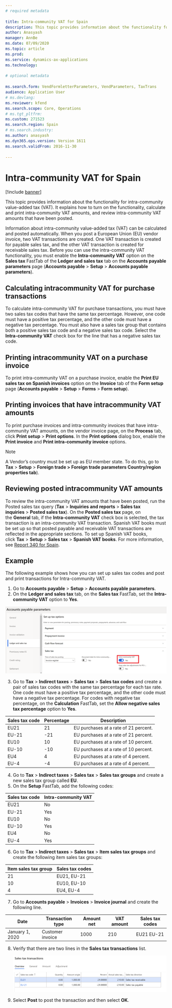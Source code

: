 ```yaml
---
# required metadata

title: Intra-community VAT for Spain
description: This topic provides information about the functionality for intra-community value-added tax (VAT).
author: Anasyash
manager: AnnBe
ms.date: 07/09/2020
ms.topic: article
ms.prod: 
ms.service: dynamics-ax-applications
ms.technology: 

# optional metadata

ms.search.form: VendFormletterParameters, VendParameters, TaxTrans
audience: Application User
# ms.devlang: 
ms.reviewer: kfend
ms.search.scope: Core, Operations
# ms.tgt_pltfrm: 
ms.custom: 271523
ms.search.region: Spain
# ms.search.industry: 
ms.author: anasyash
ms.dyn365.ops.version: Version 1611
ms.search.validFrom: 2016-11-30

---
```


# Intra-community VAT for Spain
[!include [banner](../includes/banner.md)]

This topic provides information about the functionality for intra-community value-added tax (VAT). It explains how to turn on the functionality, calculate and print intra-community VAT amounts, and review intra-community VAT amounts that have been posted.

Information about intra-community value-added tax (VAT) can be calculated and posted automatically. When you post a European Union (EU) vendor invoice, two VAT transactions are created. One VAT transaction is created for payable sales tax, and the other VAT transaction is created for receivable sales tax. Before you can use the intra-community VAT functionality, you must enable the **Intra-community VAT** option on the **Sales tax** FastTab of the **Ledger and sales tax** tab on the **Accounts payable parameters** page (**Accounts payable** \> **Setup** \> **Accounts payable parameters**).

## Calculating intracommunity VAT for purchase transactions
To calculate intra-community VAT for purchase transactions, you must have two sales tax codes that have the same tax percentage. However, one code must have a positive tax percentage, and the other code must have a negative tax percentage. You must also have a sales tax group that contains both a positive sales tax code and a negative sales tax code. 
Select the **Intra-community VAT** check box for the line that has a negative sales tax code. 

## Printing intracommunity VAT on a purchase invoice
To print intra-community VAT on a purchase invoice, enable the **Print EU sales tax on Spanish invoices** option on the **Invoice** tab of the **Form setup** page (**Accounts payable** \> **Setup** \> **Forms** \> **Form setup**).

## Printing invoices that have intracommunity VAT amounts
To print purchase invoices and intra-community invoices that have intra-community VAT amounts, on the vendor invoice page, on the **Process** tab, click **Print setup** &gt; **Print options**. In the **Print options** dialog box, enable the **Print invoice** and **Print intra-community invoice** options.

> [!NOTE]
> A Vendor’s country must be set up as EU member state. To do this, go to **Tax** \> **Setup** \> **Foreign trade \> Foreign trade parameters Country/region properties tab**).

## Reviewing posted intracommunity VAT amounts
To review the intra-community VAT amounts that have been posted, run the Posted sales tax query (**Tax** \> **Inquiries and reports** \> **Sales tax inquiries** \> **Posted sales tax**). On the **Posted sales tax** page, on the **General** tab, if the **Intra-community VAT** check box is selected, the tax transaction is an intra-community VAT transaction. Spanish VAT books must be set up so that posted payable and receivable VAT transactions are reflected in the appropriate sections. To set up Spanish VAT books, click **Tax** \> **Setup** \> **Sales tax** \> **Spanish VAT books**. For more information, see [Report 340 for Spain](emea-esp-report-340.md).

## Example

The following example shows how you can set up sales tax codes and post and print transactions for Intra-community VAT.

1. Go to **Accounts payable** \> **Setup** \> **Accounts payable parameters**. 
2. On the **Ledger and sales tax** tab, on the **Sales tax** FastTab, set the **Intra-community VAT** option to **Yes**.

![Accounts payable parameters page, Ledger and sales tax tab, Intra-community VAT field](media/1_Intra-community_VAT.png)

3. Go to **Tax** \> **Indirect taxes** \> **Sales tax** \> **Sales tax codes** and create a pair of sales tax codes with the same tax percentage for each tax rate. One code must have a positive tax percentage, and the other code must have a negative tax percentage. For codes with negative tax percentage, on the **Calculation** FastTab, set the **Allow negative sales tax percentage** option to **Yes**.

| **Sales tax code** | **Percentage** | **Description**                       |
|--------------------|----------------|---------------------------------------|
| EU21               | 21             | EU purchases at a rate of 21 percent. |
| EU-21              | -21            | EU purchases at a rate of 21 percent. |
| EU10               | 10             | EU purchases at a rate of 10 percent. |
| EU-10              | -10            | EU purchases at a rate of 10 percent. |
| EU4               | 4             | EU purchases at a rate of 4 percent. |
| EU-4              | -4            | EU purchases at a rate of 4 percent. |

4.  Go to **Tax** \> **Indirect taxes** \> **Sales tax** \> **Sales tax groups** and create a new sales tax group called **EU**.
5. On the **Setup** FastTab, add the following codes:

| **Sales tax code** | **Intra-community VAT** |
|--------------------|-------------------------|
| EU21               | No                      |
| EU-21              | Yes                     |
| EU10               | No                      |
| EU-10              | Yes                     |
| EU4                | No                      |
| EU-4               | Yes                     |

6.  Go to **Tax** \> **Indirect taxes** \> **Sales tax** \> **Item sales tax groups** and create the following item sales tax groups:

| **Item sales tax group** | **Sales tax codes** |
|--------------------------|---------------------|
| 21                       | EU21, EU-21         |
| 10                       | EU10, EU-10         |
| 4                        | EU4, EU-4           |

7.  Go to **Accounts payable** \> **Invoices** \> **Invoice journal** and create the following line.

| **Date**        | **Transaction type** | **Amount net** | **VAT amount** | **Sales tax codes** |
|-----------------|----------------------|----------------|----------------|---------------------|
| January 1, 2020 | Customer invoice     | 1000           | 210            | EU21 EU-21          |

8.  Verify that there are two lines in the **Sales tax transactions** list.

    ![Sales tax transaction lines](media/2_Sales_tax.png)

9.  Select **Post** to post the transaction and then select **OK**.
